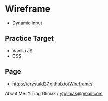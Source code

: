 # Wireframe
- Dynamic input
## Practice Target
* Vanilla JS
* CSS

## Page 
* https://crystald27.github.io/Wireframe/

About Me:
YiTing Gliniak / ytgliniak@gmail.com
